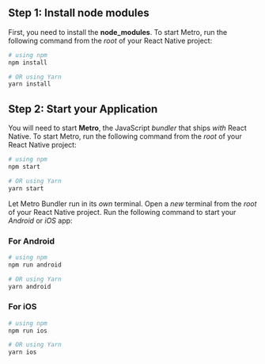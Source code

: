 ## Step 1: Install node modules
First, you need to install the **node_modules**.
To start Metro, run the following command from the _root_ of your React Native project:

```bash
# using npm
npm install

# OR using Yarn
yarn install
```

## Step 2: Start your Application

You will need to start **Metro**, the JavaScript _bundler_ that ships _with_ React Native.
To start Metro, run the following command from the _root_ of your React Native project:

```bash
# using npm
npm start

# OR using Yarn
yarn start
```

Let Metro Bundler run in its _own_ terminal. Open a _new_ terminal from the _root_ of your React Native project. Run the following command to start your _Android_ or _iOS_ app:

### For Android

```bash
# using npm
npm run android

# OR using Yarn
yarn android
```

### For iOS

```bash
# using npm
npm run ios

# OR using Yarn
yarn ios
```
